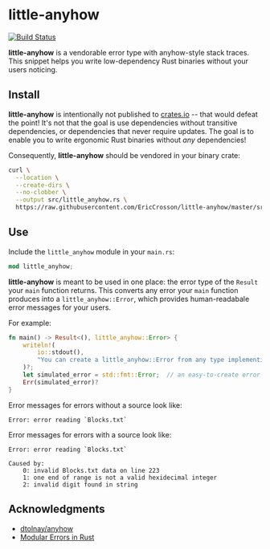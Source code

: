 # little-anyhow

[![Build Status]](https://github.com/EricCrosson/little-anyhow/actions/workflows/release.yml)

[build status]: https://github.com/EricCrosson/little-anyhow/actions/workflows/release.yml/badge.svg?event=push

**little-anyhow** is a vendorable error type with anyhow-style stack traces.
This snippet helps you write low-dependency Rust binaries without your users noticing.

## Install

**little-anyhow** is intentionally not published to [crates.io] -- that would defeat the point!
It's not that the goal is use dependencies without transitive dependencies, or dependencies that never require updates.
The goal is to enable you to write ergonomic Rust binaries without _any_ dependencies!

Consequently, **little-anyhow** should be vendored in your binary crate:

```sh
curl \
  --location \
  --create-dirs \
  --no-clobber \
  --output src/little_anyhow.rs \
  https://raw.githubusercontent.com/EricCrosson/little-anyhow/master/src/lib.rs
```

[crates.io]: https://crates.io

## Use

Include the `little_anyhow` module in your `main.rs`:

```rust
mod little_anyhow;
```

**little-anyhow** is meant to be used in one place: the error type of the `Result` your `main` function returns.
This converts any error your `main` function produces into a `little_anyhow::Error`, which provides human-readabale error messages for your users.

For example:

```rust
fn main() -> Result<(), little_anyhow::Error> {
    writeln!(
        io::stdout(),
        "You can create a little_anyhow::Error from any type implementing `std::error::Error`"
    )?;
    let simulated_error = std::fmt::Error;  // an easy-to-create error type
    Err(simulated_error)?
}
```

Error messages for errors without a source look like:

```
Error: error reading `Blocks.txt`
```

Error messages for errors with a source look like:

```
Error: error reading `Blocks.txt`

Caused by:
    0: invalid Blocks.txt data on line 223
    1: one end of range is not a valid hexidecimal integer
    2: invalid digit found in string
```

## Acknowledgments

- [dtolnay/anyhow](https://github.com/dtolnay/anyhow)
- [Modular Errors in Rust](https://sabrinajewson.org/blog/errors)
